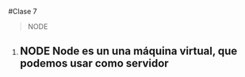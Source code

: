 #Clase 7

> NODE

1. **NODE**
    Node es un una máquina virtual, que podemos usar como servidor
    - 


